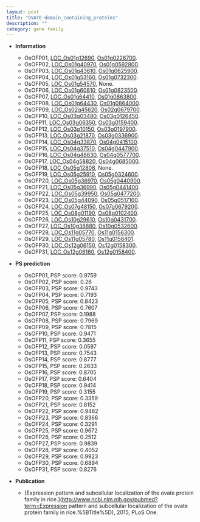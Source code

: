 ```yaml
---
layout: post
title: "OVATE-domain_containing_proteins"
description: ""
category: gene family
---
```


* **Information**  
    + OsOFP01, [LOC_Os01g12690](http://rice.uga.edu/cgi-bin/ORF_infopage.cgi?orf=LOC_Os01g12690), [Os01g0226700](http://rapdb.dna.affrc.go.jp/viewer/gbrowse_details/irgsp1?name=Os01g0226700).
    + OsOFP02, [LOC_Os01g40970](http://rice.uga.edu/cgi-bin/ORF_infopage.cgi?orf=LOC_Os01g40970), [Os01g0592800](http://rapdb.dna.affrc.go.jp/viewer/gbrowse_details/irgsp1?name=Os01g0592800).
    + OsOFP03, [LOC_Os01g43610](http://rice.uga.edu/cgi-bin/ORF_infopage.cgi?orf=LOC_Os01g43610), [Os01g0625900](http://rapdb.dna.affrc.go.jp/viewer/gbrowse_details/irgsp1?name=Os01g0625900).
    + OsOFP04, [LOC_Os01g53160](http://rice.uga.edu/cgi-bin/ORF_infopage.cgi?orf=LOC_Os01g53160), [Os01g0732300](http://rapdb.dna.affrc.go.jp/viewer/gbrowse_details/irgsp1?name=Os01g0732300).
    + OsOFP05, [LOC_Os01g54570](http://rice.uga.edu/cgi-bin/ORF_infopage.cgi?orf=LOC_Os01g54570), None.
    + OsOFP06, [LOC_Os01g60810](http://rice.uga.edu/cgi-bin/ORF_infopage.cgi?orf=LOC_Os01g60810), [Os01g0823500](http://rapdb.dna.affrc.go.jp/viewer/gbrowse_details/irgsp1?name=Os01g0823500).
    + OsOFP07, [LOC_Os01g64410](http://rice.uga.edu/cgi-bin/ORF_infopage.cgi?orf=LOC_Os01g64410), [Os01g0863800](http://rapdb.dna.affrc.go.jp/viewer/gbrowse_details/irgsp1?name=Os01g0863800).
    + OsOFP08, [LOC_Os01g64430](http://rice.uga.edu/cgi-bin/ORF_infopage.cgi?orf=LOC_Os01g64430), [Os01g0864000](http://rapdb.dna.affrc.go.jp/viewer/gbrowse_details/irgsp1?name=Os01g0864000).
    + OsOFP09, [LOC_Os02g45620](http://rice.uga.edu/cgi-bin/ORF_infopage.cgi?orf=LOC_Os02g45620), [Os02g0679700](http://rapdb.dna.affrc.go.jp/viewer/gbrowse_details/irgsp1?name=Os02g0679700).
    + OsOFP10, [LOC_Os03g03480](http://rice.uga.edu/cgi-bin/ORF_infopage.cgi?orf=LOC_Os03g03480), [Os03g0126450](http://rapdb.dna.affrc.go.jp/viewer/gbrowse_details/irgsp1?name=Os03g0126450).
    + OsOFP11, [LOC_Os03g06350](http://rice.uga.edu/cgi-bin/ORF_infopage.cgi?orf=LOC_Os03g06350), [Os03g0159400](http://rapdb.dna.affrc.go.jp/viewer/gbrowse_details/irgsp1?name=Os03g0159400).
    + OsOFP12, [LOC_Os03g10150](http://rice.uga.edu/cgi-bin/ORF_infopage.cgi?orf=LOC_Os03g10150), [Os03g0197900](http://rapdb.dna.affrc.go.jp/viewer/gbrowse_details/irgsp1?name=Os03g0197900).
    + OsOFP13, [LOC_Os03g21870](http://rice.uga.edu/cgi-bin/ORF_infopage.cgi?orf=LOC_Os03g21870), [Os03g0336900](http://rapdb.dna.affrc.go.jp/viewer/gbrowse_details/irgsp1?name=Os03g0336900).
    + OsOFP14, [LOC_Os04g33870](http://rice.uga.edu/cgi-bin/ORF_infopage.cgi?orf=LOC_Os04g33870), [Os04g0415100](http://rapdb.dna.affrc.go.jp/viewer/gbrowse_details/irgsp1?name=Os04g0415100).
    + OsOFP15, [LOC_Os04g37510](http://rice.uga.edu/cgi-bin/ORF_infopage.cgi?orf=LOC_Os04g37510), [Os04g0447900](http://rapdb.dna.affrc.go.jp/viewer/gbrowse_details/irgsp1?name=Os04g0447900).
    + OsOFP16, [LOC_Os04g48830](http://rice.uga.edu/cgi-bin/ORF_infopage.cgi?orf=LOC_Os04g48830), [Os04g0577700](http://rapdb.dna.affrc.go.jp/viewer/gbrowse_details/irgsp1?name=Os04g0577700).
    + OsOFP17, [LOC_Os04g58820](http://rice.uga.edu/cgi-bin/ORF_infopage.cgi?orf=LOC_Os04g58820), [Os04g0685000](http://rapdb.dna.affrc.go.jp/viewer/gbrowse_details/irgsp1?name=Os04g0685000).
    + OsOFP18, [LOC_Os05g12808](http://rice.uga.edu/cgi-bin/ORF_infopage.cgi?orf=LOC_Os05g12808), None.
    + OsOFP19, [LOC_Os05g25910](http://rice.uga.edu/cgi-bin/ORF_infopage.cgi?orf=LOC_Os05g25910), [Os05g0324600](http://rapdb.dna.affrc.go.jp/viewer/gbrowse_details/irgsp1?name=Os05g0324600).
    + OsOFP20, [LOC_Os05g36970](http://rice.uga.edu/cgi-bin/ORF_infopage.cgi?orf=LOC_Os05g36970), [Os05g0440900](http://rapdb.dna.affrc.go.jp/viewer/gbrowse_details/irgsp1?name=Os05g0440900).
    + OsOFP21, [LOC_Os05g36990](http://rice.uga.edu/cgi-bin/ORF_infopage.cgi?orf=LOC_Os05g36990), [Os05g0441400](http://rapdb.dna.affrc.go.jp/viewer/gbrowse_details/irgsp1?name=Os05g0441400).
    + OsOFP22, [LOC_Os05g39950](http://rice.uga.edu/cgi-bin/ORF_infopage.cgi?orf=LOC_Os05g39950), [Os05g0477200](http://rapdb.dna.affrc.go.jp/viewer/gbrowse_details/irgsp1?name=Os05g0477200).
    + OsOFP23, [LOC_Os05g44090](http://rice.uga.edu/cgi-bin/ORF_infopage.cgi?orf=LOC_Os05g44090), [Os05g0517100](http://rapdb.dna.affrc.go.jp/viewer/gbrowse_details/irgsp1?name=Os05g0517100).
    + OsOFP24, [LOC_Os07g48150](http://rice.uga.edu/cgi-bin/ORF_infopage.cgi?orf=LOC_Os07g48150), [Os07g0679200](http://rapdb.dna.affrc.go.jp/viewer/gbrowse_details/irgsp1?name=Os07g0679200).
    + OsOFP25, [LOC_Os08g01190](http://rice.uga.edu/cgi-bin/ORF_infopage.cgi?orf=LOC_Os08g01190), [Os08g0102400](http://rapdb.dna.affrc.go.jp/viewer/gbrowse_details/irgsp1?name=Os08g0102400).
    + OsOFP26, [LOC_Os10g29610](http://rice.uga.edu/cgi-bin/ORF_infopage.cgi?orf=LOC_Os10g29610), [Os10g0431700](http://rapdb.dna.affrc.go.jp/viewer/gbrowse_details/irgsp1?name=Os10g0431700).
    + OsOFP27, [LOC_Os10g38880](http://rice.uga.edu/cgi-bin/ORF_infopage.cgi?orf=LOC_Os10g38880), [Os10g0532600](http://rapdb.dna.affrc.go.jp/viewer/gbrowse_details/irgsp1?name=Os10g0532600).
    + OsOFP28, [LOC_Os11g05770](http://rice.uga.edu/cgi-bin/ORF_infopage.cgi?orf=LOC_Os11g05770), [Os11g0156300](http://rapdb.dna.affrc.go.jp/viewer/gbrowse_details/irgsp1?name=Os11g0156300).
    + OsOFP29, [LOC_Os11g05780](http://rice.uga.edu/cgi-bin/ORF_infopage.cgi?orf=LOC_Os11g05780), [Os11g0156401](http://rapdb.dna.affrc.go.jp/viewer/gbrowse_details/irgsp1?name=Os11g0156401).
    + OsOFP30, [LOC_Os12g06150](http://rice.uga.edu/cgi-bin/ORF_infopage.cgi?orf=LOC_Os12g06150), [Os12g0158300](http://rapdb.dna.affrc.go.jp/viewer/gbrowse_details/irgsp1?name=Os12g0158300).
    + OsOFP31, [LOC_Os12g06160](http://rice.uga.edu/cgi-bin/ORF_infopage.cgi?orf=LOC_Os12g06160), [Os12g0158400](http://rapdb.dna.affrc.go.jp/viewer/gbrowse_details/irgsp1?name=Os12g0158400).

* **PS prediction**
    + OsOFP01, PSP score: 0.9759
    + OsOFP02, PSP score: 0.26
    + OsOFP03, PSP score: 0.9743
    + OsOFP04, PSP score: 0.7193
    + OsOFP05, PSP score: 0.8423
    + OsOFP06, PSP score: 0.7607
    + OsOFP07, PSP score: 0.1988
    + OsOFP08, PSP score: 0.7969
    + OsOFP09, PSP score: 0.7815
    + OsOFP10, PSP score: 0.9471
    + OsOFP11, PSP score: 0.3655
    + OsOFP12, PSP score: 0.0597
    + OsOFP13, PSP score: 0.7543
    + OsOFP14, PSP score: 0.8777
    + OsOFP15, PSP score: 0.2633
    + OsOFP16, PSP score: 0.8705
    + OsOFP17, PSP score: 0.6404
    + OsOFP18, PSP score: 0.9414
    + OsOFP19, PSP score: 0.3155
    + OsOFP20, PSP score: 0.3359
    + OsOFP21, PSP score: 0.8152
    + OsOFP22, PSP score: 0.9482
    + OsOFP23, PSP score: 0.8366
    + OsOFP24, PSP score: 0.3291
    + OsOFP25, PSP score: 0.9672
    + OsOFP26, PSP score: 0.2512
    + OsOFP27, PSP score: 0.9839
    + OsOFP28, PSP score: 0.4052
    + OsOFP29, PSP score: 0.9923
    + OsOFP30, PSP score: 0.6894
    + OsOFP31, PSP score: 0.8276

* **Publication**  
    + [Expression pattern and subcellular localization of the ovate protein family in rice.](http://www.ncbi.nlm.nih.gov/pubmed?term=Expression pattern and subcellular localization of the ovate protein family in rice.%5BTitle%5D), 2015, PLoS One.


